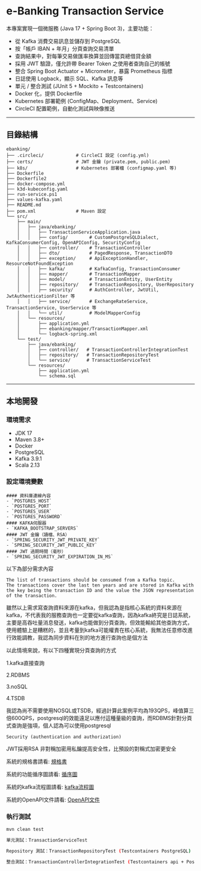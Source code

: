 # e-Banking Transaction Service

本專案實現一個微服務 (Java 17 + Spring Boot 3)，主要功能：
- 從 Kafka 消費交易訊息並儲存到 PostgreSQL
- 按「帳戶 IBAN + 年月」分頁查詢交易清單
- 查詢結果中，對每筆交易做匯率換算並回傳當頁總借貸金額
- 採用 JWT 驗證，僅允許帶 Bearer Token 之使用者查詢自己的帳號
- 整合 Spring Boot Actuator + Micrometer，暴露 Prometheus 指標
- 日誌使用 Logback，顯示 SQL、Kafka 訊息等
- 單元 / 整合測試 (JUnit 5 + Mockito + Testcontainers)
- Docker 化，提供 Dockerfile
- Kubernetes 部署範例 (ConfigMap、Deployment、Service)
- CircleCI 配置範例，自動化測試與映像推送
---

## 目錄結構
```text
ebanking/
├── .circleci/            # CircleCI 設定 (config.yml)
├── certs/                # JWT 金鑰 (private.pem, public.pem)
├── k8s/                  # Kubernetes 部署檔 (configmap.yaml 等)
├── Dockerfile
├── Dockerfile2
├── docker-compose.yml
├── k3d-kubeconfig.yaml
├── run-service.ps1
├── values-kafka.yaml
├── README.md
├── pom.xml               # Maven 設定
└── src/
    ├── main/
    │   ├── java/ebanking/
    │   │   ├── TransactionServiceApplication.java
    │   │   ├── config/        # CustomPostgreSQLDialect, KafkaConsumerConfig, OpenAPIConfig, SecurityConfig
    │   │   ├── controller/    # TransactionController
    │   │   ├── dto/           # PagedResponse, TransactionDTO
    │   │   ├── exception/     # ApiExceptionHandler, ResourceNotFoundException
    │   │   ├── kafka/         # KafkaConfig, TransactionConsumer
    │   │   ├── mapper/        # TransactionMapper
    │   │   ├── model/         # TransactionEntity, UserEntity
    │   │   ├── repository/    # TransactionRepository, UserRepository
    │   │   ├── security/      # AuthController, JwtUtil, JwtAuthenticationFilter 等
    │   │   ├── service/       # ExchangeRateService, TransactionService, UserService 等
    │   │   └── util/          # ModelMapperConfig
    │   └── resources/
    │       ├── application.yml
    │       ├── ebanking/mapper/TransactionMapper.xml
    │       └── logback-spring.xml
    └── test/
        ├── java/ebanking/
        │   ├── controller/   # TransactionControllerIntegrationTest
        │   ├── repository/   # TransactionRepositoryTest
        │   └── service/      # TransactionServiceTest
        └── resources/
            ├── application.yml
            └── schema.sql
```

---

## 本地開發

### 環境需求

- JDK 17
- Maven 3.8+
- Docker 
- PostgreSQL 
- Kafka 3.9.1
- Scala 2.13


### 設定環境變數 
```
#### 資料庫連線內容
- `POSTGRES_HOST` 
- `POSTGRES_PORT` 
- `POSTGRES_USER` 
- `POSTGRES_PASSWORD`
#### KAFKA伺服器
- `KAFKA_BOOTSTRAP_SERVERS`
#### JWT 金鑰（讀檔、RSA）
- `SPRING_SECURITY_JWT_PRIVATE_KEY`
- `SPRING_SECURITY_JWT_PUBLIC_KEY`
#### JWT 過期時間（毫秒）
- `SPRING_SECURITY_JWT_EXPIRATION_IN_MS`
```

以下為部分需求內容
```
The list of transactions should be consumed from a Kafka topic.
The transactions cover the last ten years and are stored in Kafka with the key being the transaction ID and the value the JSON representation of the transaction.
```

雖然以上需求寫查詢資料來源在kafka，但我認為是指核心系統的資料來源在kafka，不代表我的服務查詢也一定要從kafka查詢，因為kafka終究是日誌系統，主要是高吞吐量消息發送，kafka也能做到分頁查詢，但效能輸給其他查詢方式，使用體驗上是糟糕的，並且考量到kafka可能權責在核心系統，我無法任意修改進行效能調教，我認為同步資料在別的地方進行查詢也是個方法

以此情境來說，有以下四種實現分頁查詢的方式

1.kafka直接查詢

2.RDBMS

3.noSQL

4.TSDB

我認為尚不需要使用NOSQL或TSDB，經過計算此案例平均為193QPS，峰值算三倍600QPS，postgresql的效能遠足以應付這種量級的查詢，而RDBMS針對分頁式查詢是強項，個人認為可以使用postgresql

```
Security (authentication and authorization)
```
JWT採用RSA 非對稱加密用私鑰提高安全性，比預設的對稱式加密更安全

系統的規格書請看:
[規格書](document/spec.md)

系統的功能循序圖請看:
[循序圖](document/sequenceDiagram.md)

系統的kafka流程圖請看:
[kafka流程圖](document/kafka_spec.md)

系統的OpenAPI文件請看:
[OpenAPI文件](document/openapi.md)


### 執行測試

```bash
mvn clean test

單元測試：TransactionServiceTest

Repository 測試：TransactionRepositoryTest (Testcontainers PostgreSQL)

整合測試：TransactionControllerIntegrationTest (Testcontainers api + PostgreSQL + JWT)

```



